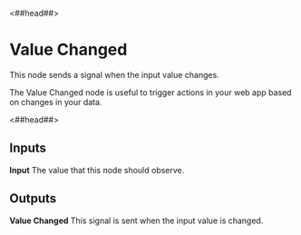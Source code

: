<##head##>

# Value Changed

This node sends a <span class="ndl-signal">signal</span> when the input value changes.

The <span class="ndl-node">Value Changed</span> node is useful to trigger actions in your web app based on changes in your data.

<##head##>

<div class = "node-inputs">

## Inputs

**Input**
The value that this node should observe.

</div>

<div class = "node-outputs">

## Outputs

**Value Changed**
This signal is sent when the input value is changed.

</div>
